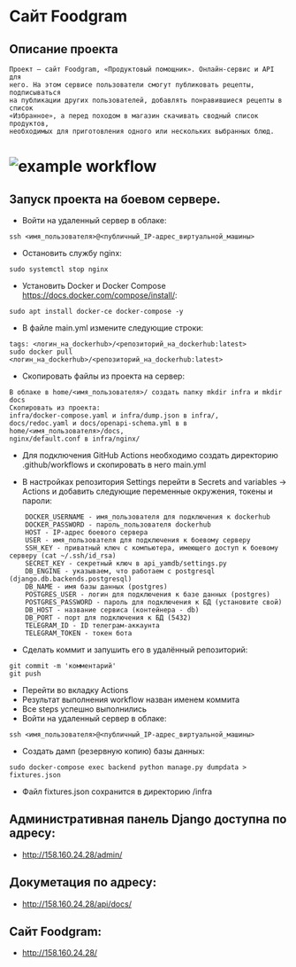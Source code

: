 # Сайт Foodgram
## Описание проекта
    Проект — сайт Foodgram, «Продуктовый помощник». Онлайн-сервис и API для 
    него. На этом сервисе пользователи смогут публиковать рецепты, подписываться 
    на публикации других пользователей, добавлять понравившиеся рецепты в список 
    «Избранное», а перед походом в магазин скачивать сводный список продуктов, 
    необходимых для приготовления одного или нескольких выбранных блюд.
	
# ![example workflow](https://github.com/AKEkt//foodgram-project-react/actions/workflows/main.yml/badge.svg)

## Запуск проекта на боевом сервере.

- Войти на удаленный сервер в облаке:
```
ssh <имя_пользователя>@<публичный_IP-адрес_виртуальной_машины>
```
- Остановить службу nginx:
```
sudo systemctl stop nginx
```
- Установить Docker и Docker Compose https://docs.docker.com/compose/install/:
```
sudo apt install docker-ce docker-compose -y
```
- В файле main.yml измените следующие строки:
```
tags: <логин_на_dockerhub>/<репозиторий_на_dockerhub:latest>
sudo docker pull <логин_на_dockerhub>/<репозиторий_на_dockerhub:latest>

```
- Скопировать файлы из проекта на сервер:
```
В облаке в home/<имя_пользователя>/ создать папку mkdir infra и mkdir docs
Скопировать из проекта:
infra/docker-compose.yaml и infra/dump.json в infra/,
docs/redoc.yaml и docs/openapi-schema.yml в в home/<имя_пользователя>/docs, 
nginx/default.conf в infra/nginx/
```
- Для подключения GitHub Actions необходимо создать директорию .github/workflows и скопировать в него main.yml

- В настройках репозитория Settings перейти в Secrets and variables -> Actions и 
добавить следующие переменные окружения, токены и пароли:
```
    DOCKER_USERNAME - имя_пользователя для подключения к dockerhub
    DOCKER_PASSWORD - пароль_пользователя dockerhub
    HOST - IP-адрес боевого сервера
    USER - имя_пользователя для подключения к боевому серверу
    SSH_KEY - приватный ключ с компьютера, имеющего доступ к боевому серверу (cat ~/.ssh/id_rsa)
    SECRET_KEY - секретный ключ в api_yamdb/settings.py
    DB_ENGINE - указываем, что работаем с postgresql (django.db.backends.postgresql) 
    DB_NAME - имя базы данных (postgres)
    POSTGRES_USER - логин для подключения к базе данных (postgres)
    POSTGRES_PASSWORD - пароль для подключения к БД (установите свой)
    DB_HOST - название сервиса (контейнера - db)
    DB_PORT - порт для подключения к БД (5432)
    TELEGRAM_ID - ID телеграм-аккаунта
    TELEGRAM_TOKEN - токен бота
```
- Сделать коммит и запушить его в удалённый репозиторий:
```
git commit -m 'комментарий'
git push 
```
- Перейти во вкладку Actions
- Результат выполнения workflow назван именем коммита
- Все steps успешно выполнились
- Войти на удаленный сервер в облаке:
```
ssh <имя_пользователя>@<публичный_IP-адрес_виртуальной_машины>
```
- Создать дамп (резервную копию) базы данных:
```
sudo docker-compose exec backend python manage.py dumpdata > fixtures.json
```
- Файл fixtures.json сохранится в директорию /infra

## Административная панель Django доступна по адресу:

- http://158.160.24.28/admin/

## Докуметация по адресу:

- http://158.160.24.28/api/docs/

## Сайт Foodgram:

- http://158.160.24.28/
